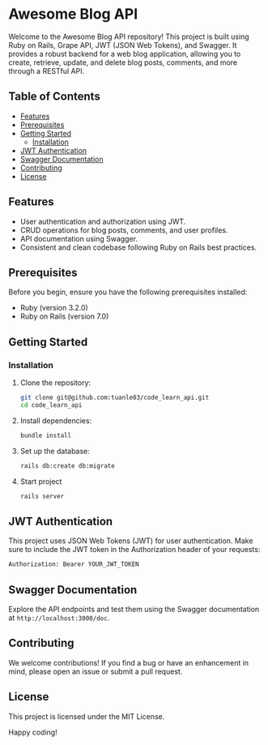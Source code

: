 # Awesome Blog API

Welcome to the Awesome Blog API repository! This project is built using Ruby on Rails, Grape API, JWT (JSON Web Tokens), and Swagger. It provides a robust backend for a web blog application, allowing you to create, retrieve, update, and delete blog posts, comments, and more through a RESTful API.

## Table of Contents

- [Features](#features)
- [Prerequisites](#prerequisites)
- [Getting Started](#getting-started)
  - [Installation](#installation)
- [JWT Authentication](#jwt-authentication)
- [Swagger Documentation](#swagger-documentation)
- [Contributing](#contributing)
- [License](#license)

## Features

- User authentication and authorization using JWT.
- CRUD operations for blog posts, comments, and user profiles.
- API documentation using Swagger.
- Consistent and clean codebase following Ruby on Rails best practices.

## Prerequisites

Before you begin, ensure you have the following prerequisites installed:

- Ruby (version 3.2.0)
- Ruby on Rails (version 7.0)

## Getting Started

### Installation

1. Clone the repository:

   ```bash
   git clone git@github.com:tuanle03/code_learn_api.git
   cd code_learn_api
   ```
   
2. Install dependencies:
    ```bash
   bundle install
   ```
3. Set up the database:
   ```bash
   rails db:create db:migrate
   ```
4. Start project
   ```bash
   rails server
   ```
## JWT Authentication
This project uses JSON Web Tokens (JWT) for user authentication. Make sure to include the JWT token in the Authorization header of your requests:
   ```bash
   Authorization: Bearer YOUR_JWT_TOKEN
   ```

## Swagger Documentation
Explore the API endpoints and test them using the Swagger documentation at `http://localhost:3000/doc`.

## Contributing
We welcome contributions! If you find a bug or have an enhancement in mind, please open an issue or submit a pull request.

## License
This project is licensed under the MIT License.

Happy coding!
   
